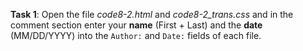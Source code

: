 **Task 1**: Open the file _code8-2.html_ and _code8-2_trans.css_ and in the comment section enter your **name** (First + Last) and the **date** (MM/DD/YYYY) into the `Author:` and `Date:` fields of each file.
